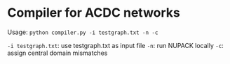 # Compiler for ACDC networks
Usage: `python compiler.py -i testgraph.txt -n -c`

`-i testgraph.txt`: use testgraph.txt as input file
`-n`: run NUPACK locally
`-c`: assign central domain mismatches

